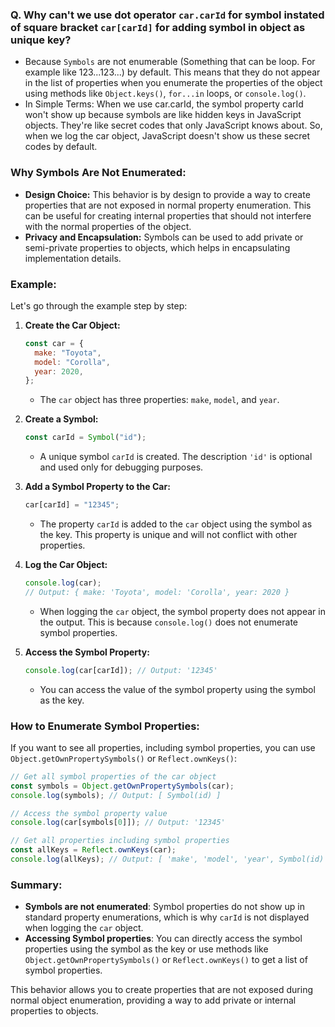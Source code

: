 ### Q. Why can't we use dot operator `car.carId` for symbol instated of square bracket `car[carId]` for adding symbol in object as unique key?

- Because `Symbols` are not enumerable (Something that can be loop. For example like 123...123...) by default. This means that they do not appear in the list of properties when you enumerate the properties of the object using methods like `Object.keys()`, `for...in` loops, or `console.log()`.
- In Simple Terms: When we use car.carId, the symbol property carId won't show up because symbols are like hidden keys in JavaScript objects. They're like secret codes that only JavaScript knows about. So, when we log the car object, JavaScript doesn't show us these secret codes by default.

### Why Symbols Are Not Enumerated:

- **Design Choice:** This behavior is by design to provide a way to create properties that are not exposed in normal property enumeration. This can be useful for creating internal properties that should not interfere with the normal properties of the object.
- **Privacy and Encapsulation:** Symbols can be used to add private or semi-private properties to objects, which helps in encapsulating implementation details.

### Example:

Let's go through the example step by step:

1. **Create the Car Object:**

   ```javascript
   const car = {
     make: "Toyota",
     model: "Corolla",
     year: 2020,
   };
   ```

   - The `car` object has three properties: `make`, `model`, and `year`.

2. **Create a Symbol:**

   ```javascript
   const carId = Symbol("id");
   ```

   - A unique symbol `carId` is created. The description `'id'` is optional and used only for debugging purposes.

3. **Add a Symbol Property to the Car:**

   ```javascript
   car[carId] = "12345";
   ```

   - The property `carId` is added to the `car` object using the symbol as the key. This property is unique and will not conflict with other properties.

4. **Log the Car Object:**

   ```javascript
   console.log(car);
   // Output: { make: 'Toyota', model: 'Corolla', year: 2020 }
   ```

   - When logging the `car` object, the symbol property does not appear in the output. This is because `console.log()` does not enumerate symbol properties.

5. **Access the Symbol Property:**
   ```javascript
   console.log(car[carId]); // Output: '12345'
   ```
   - You can access the value of the symbol property using the symbol as the key.

### How to Enumerate Symbol Properties:

If you want to see all properties, including symbol properties, you can use `Object.getOwnPropertySymbols()` or `Reflect.ownKeys()`:

```javascript
// Get all symbol properties of the car object
const symbols = Object.getOwnPropertySymbols(car);
console.log(symbols); // Output: [ Symbol(id) ]

// Access the symbol property value
console.log(car[symbols[0]]); // Output: '12345'

// Get all properties including symbol properties
const allKeys = Reflect.ownKeys(car);
console.log(allKeys); // Output: [ 'make', 'model', 'year', Symbol(id) ]
```

### Summary:

- **Symbols are not enumerated**: Symbol properties do not show up in standard property enumerations, which is why `carId` is not displayed when logging the `car` object.
- **Accessing Symbol properties**: You can directly access the symbol properties using the symbol as the key or use methods like `Object.getOwnPropertySymbols()` or `Reflect.ownKeys()` to get a list of symbol properties.

This behavior allows you to create properties that are not exposed during normal object enumeration, providing a way to add private or internal properties to objects.
